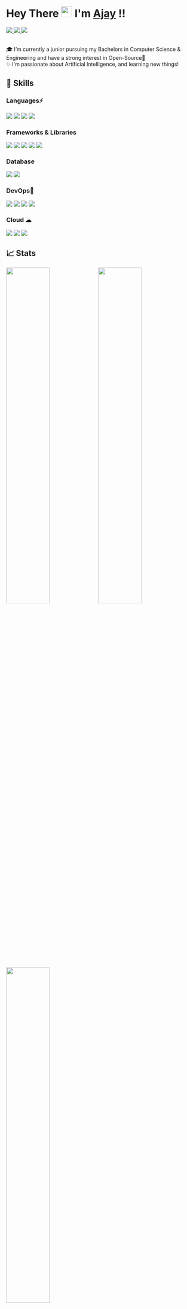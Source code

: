 # Hey There <img src="https://github.com/TheDudeThatCode/TheDudeThatCode/blob/master/Assets/Hi.gif" width="29px"> I'm [Ajay](https://www.linkedin.com/in/ajayshah369/) !!

<a href="https://www.linkedin.com/in/ajayshah369/">
  <img src="https://img.shields.io/badge/LinkedIn-0077B5?style=for-the-badge&logo=linkedin&logoColor=white" /> 
 </a> 
<a href="mailto:ajaykumarshah998@gmail.com">
  <img src="https://img.shields.io/badge/Gmail-D14836?style=for-the-badge&logo=gmail&logoColor=white"   />
</a>
<a href="https://twitter.com/ajayshah369">
  <img src="https://img.shields.io/badge/Twitter-1DA1F2?style=for-the-badge&logo=twitter&logoColor=white"   />
</a>
<br> <br>

🎓 I’m currently a junior pursuing my Bachelors in Computer Science & Engineering and have a strong interest in Open-Source💙 <br />
✨ I'm passionate about Artificial Intelligence, and learning new things!

## 🚀 Skills

### Languages⚡

<img src="https://img.shields.io/badge/JavaScript-222222?style=for-the-badge&logo=javascript&logoColor=ffd43b" /> <img src="https://img.shields.io/badge/Python-FFD43B?style=for-the-badge&logo=python&logoColor=2b5b84" />
<img src="https://img.shields.io/badge/Dart-1c2834?style=for-the-badge&logo=dart&logoColor=white" /> <img src="https://img.shields.io/badge/Java-cc3333?style=for-the-badge&logo=java&logoColor=white" />

### Frameworks & Libraries

<img src="https://img.shields.io/badge/React-20232a?style=for-the-badge&logo=react&logoColor=61dafb" /> <img src="https://img.shields.io/badge/Express-white?style=for-the-badge&logo=express&logoColor=026e00" /> <img src="https://img.shields.io/badge/Flutter-1a68d3?style=for-the-badge&logo=flutter&logoColor=white" /> <img src="https://img.shields.io/badge/DJango-0c3c26?style=for-the-badge&logo=django&logoColor=44b78b" /> <img src="https://img.shields.io/badge/Sass-white?style=for-the-badge&logo=sass&logoColor=bf4080" />

### Database

<img src="https://img.shields.io/badge/MongoDB-white?style=for-the-badge&logo=mongodb&logoColor=116149" /> <img src="https://img.shields.io/badge/Postgresql-336791?style=for-the-badge&logo=postgresql&logoColor=white" />

### DevOps💙

<img src="https://img.shields.io/badge/Git-F05032?style=for-the-badge&logo=git&logoColor=white"> <img src="https://img.shields.io/badge/GitHub-100000?style=for-the-badge&logo=github&logoColor=white"> <img src="https://img.shields.io/badge/Linux-FCC624?style=for-the-badge&logo=linux&logoColor=black" /> <img src="https://img.shields.io/badge/Nginx-222222?style=for-the-badge&logo=nginx&logoColor=099639" />

### Cloud ☁

<img src="https://img.shields.io/badge/Google%20Cloud-white?style=for-the-badge&logo=google-cloud&logoColor=blue" /> <img src="https://img.shields.io/badge/Amazon_AWS-232F3E?style=for-the-badge&logo=amazon-aws&logoColor=ec7211" /> <img src="https://img.shields.io/badge/Digital%20Ocean-ffffbb?style=for-the-badge&logo=digitalocean&logoColor=0069ff" />

</b>

## 📈 Stats

<div>
	<img width="48%" src="https://github-readme-stats.vercel.app/api?username=ajayshah369&show_icons=true&theme=highcontrast" />
  <img width="48%" src="https://github-readme-streak-stats.herokuapp.com/?user=ajayshah369&theme=highcontrast" />
</div>
<img width="48%" src="https://github-readme-stats.vercel.app/api/top-langs/?username=ajayshah369&layout=compact&theme=highcontrast">

